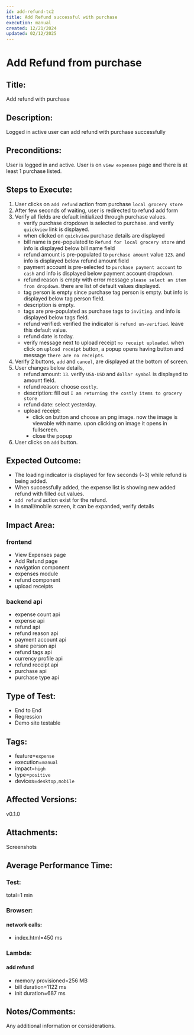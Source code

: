 ```yaml
---
id: add-refund-tc2
title: Add Refund successful with purchase
execution: manual
created: 12/21/2024
updated: 02/12/2025
---
```


# Add Refund from purchase

## Title:

Add refund with purchase

## Description:

Logged in active user can add refund with purchase successfully

## Preconditions:

User is logged in and active. User is on `view expenses` page and there is at least 1 purchase listed.

## Steps to Execute:

1. User clicks on `add refund` action from purchase `local grocery store`
2. After few seconds of waiting, user is redirected to refund add form
3. Verify all fields are default initialized through purchase values.
   - verify purchase dropdown is selected to purchase. and verify `quickview` link is displayed.
   - when clicked on `quickview` purchase details are displayed
   - bill name is pre-populated to `Refund for local grocery store` and info is displayed below bill name field
   - refund amount is pre-populated to `purchase amount` value `123`. and info is displayed below refund amount field
   - payment account is pre-selected to `purchase payment account` to `cash` and info is displayed below payment account dropdown.
   - refund reason is empty with error message `please select an item from dropdown`. there are list of default values displayed.
   - tag person is empty since purchase tag person is empty. but info is displayed below tag person field.
   - description is empty.
   - tags are pre-populated as purchase tags to `inviting`. and info is displayed below tags field.
   - refund verified: verified the indicator is `refund un-verified`. leave this default value.
   - refund date is today.
   - verify message next to upload receipt `no receipt uploaded`. when click on `upload receipt` button, a popup opens having button and message `there are no receipts`.
4. Verify 2 buttons, `add` and `cancel`, are displayed at the bottom of screen.
5. User changes below details,
   - refund amount: `13`. verify `USA-USD` and `dollar symbol` is displayed to amount field.
   - refund reason: choose `costly`.
   - description: fill out `I am returning the costly items to grocery store`
   - refund date: select yesterday.
   - upload receipt:
     - click on button and choose an png image. now the image is viewable with name. upon clicking on image it opens in fullscreen.
     - close the popup
6. User clicks on `add` button.

## Expected Outcome:

- The loading indicator is displayed for few seconds (~3) while refund is being added.
- When successfully added, the expense list is showing new added refund with filled out values.
- `add refund` action exist for the refund.
- In small/mobile screen, it can be expanded, verify details

## Impact Area:

### frontend

- View Expenses page
- Add Refund page
- navigation component
- expenses module
- refund component
- upload receipts

### backend api

- expense count api
- expense api
- refund api
- refund reason api
- payment account api
- share person api
- refund tags api
- currency profile api
- refund receipt api
- purchase api
- purchase type api

## Type of Test:

- End to End
- Regression
- Demo site testable

## Tags:

- feature=`expense`
- execution=`manual`
- impact=`high`
- type=`positive`
- devices=`desktop,mobile`

## Affected Versions:

v0.1.0

## Attachments:

Screenshots

## Average Performance Time:

### Test:

total=1 min

### Browser:

#### network calls:

- index.html=450 ms

### Lambda:

#### add refund

- memory provisioned=256 MB
- bill duration=1122 ms
- init duration=687 ms

## Notes/Comments:

Any additional information or considerations.
